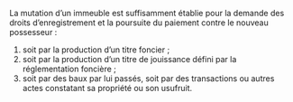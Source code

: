 La mutation d’un immeuble est suffisamment établie pour la demande des droits d’enregistrement et la poursuite du paiement contre le nouveau possesseur :
1) soit par la production d’un titre foncier ;
1) soit par la production d’un titre de jouissance défini par la réglementation foncière ;
1) soit par des baux par lui passés, soit par des transactions ou autres actes constatant
sa propriété ou son usufruit.